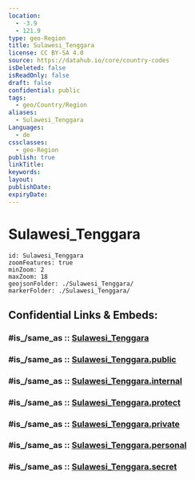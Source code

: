 ```yaml
---
location:
  - -3.9
  - 121.9
type: geo-Region
title: Sulawesi_Tenggara
license: CC BY-SA 4.0
source: https://datahub.io/core/country-codes
isDeleted: false
isReadOnly: false
draft: false
confidential: public
tags:
  - geo/Country/Region
aliases:
  - Sulawesi_Tenggara
Languages:
  - de
cssclasses:
  - geo-Region
publish: true
linkTitle:
keywords:
layout:
publishDate:
expiryDate:
---
```


# Sulawesi_Tenggara

```leaflet
id: Sulawesi_Tenggara
zoomFeatures: true 
minZoom: 2 
maxZoom: 18
geojsonFolder: ./Sulawesi_Tenggara/
markerFolder: ./Sulawesi_Tenggara/
```


## Confidential Links & Embeds: 

### #is_/same_as :: [Sulawesi_Tenggara](/_Standards/Earth/Continent/Asia/Asia~South~East/Malay_Archipelago/Indonesia/provinces~Indonesia/Sulawesi_Tenggara.md) 

### #is_/same_as :: [Sulawesi_Tenggara.public](/_public/Earth/Continent/Asia/Asia~South~East/Malay_Archipelago/Indonesia/provinces~Indonesia/Sulawesi_Tenggara.public.md) 

### #is_/same_as :: [Sulawesi_Tenggara.internal](/_internal/Earth/Continent/Asia/Asia~South~East/Malay_Archipelago/Indonesia/provinces~Indonesia/Sulawesi_Tenggara.internal.md) 

### #is_/same_as :: [Sulawesi_Tenggara.protect](/_protect/Earth/Continent/Asia/Asia~South~East/Malay_Archipelago/Indonesia/provinces~Indonesia/Sulawesi_Tenggara.protect.md) 

### #is_/same_as :: [Sulawesi_Tenggara.private](/_private/Earth/Continent/Asia/Asia~South~East/Malay_Archipelago/Indonesia/provinces~Indonesia/Sulawesi_Tenggara.private.md) 

### #is_/same_as :: [Sulawesi_Tenggara.personal](/_personal/Earth/Continent/Asia/Asia~South~East/Malay_Archipelago/Indonesia/provinces~Indonesia/Sulawesi_Tenggara.personal.md) 

### #is_/same_as :: [Sulawesi_Tenggara.secret](/_secret/Earth/Continent/Asia/Asia~South~East/Malay_Archipelago/Indonesia/provinces~Indonesia/Sulawesi_Tenggara.secret.md)

